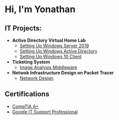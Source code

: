<h1>Hi, I'm Yonathan <br/>

<h2>IT Projects:</h2>

- <b>Active Directory Virtual Home Lab</b>
  - [Setting Up Windows Server 2019](https://github.com/yonathant12/WindowsServer2019/tree/main)
  - [Setting Up Windows Active Directory](https://github.com/yonathant12/ActiveDirectoryLab/tree/main)
  - [Setting Up Windows 10 Client](https://github.com/yonathant12/Windows10Client/tree/main)
- <b>Ticketing System</b>
  - [Image Analysis Middleware](https://github.com/joshmadakor1/4chan-Image-Analysis-Middleware-C964)
- <b>Netwok Infrastructure Design on Packet Tracer</b>
  - [Network Design](https://github.com/yonathant12/NetworkDesign/tree/main)

<h2>Certifications</h2>

- [CompTIA A+](https://www.credly.com/badges/7dba66fd-b372-4258-ad7e-a1fb35e1baeb/public_url)
- [Google IT Support Professional](https://www.credly.com/badges/547c9e77-45c2-4aee-95a4-25936244f9c9/public_url)




<!--
- 🔭 I’m currently working on ...
